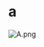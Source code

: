 # a

![A.png](https://github.com/Tan12d/Oracle-Database-Problems/assets/100254217/86971e9a-6777-4b83-a391-19111bef210a)
